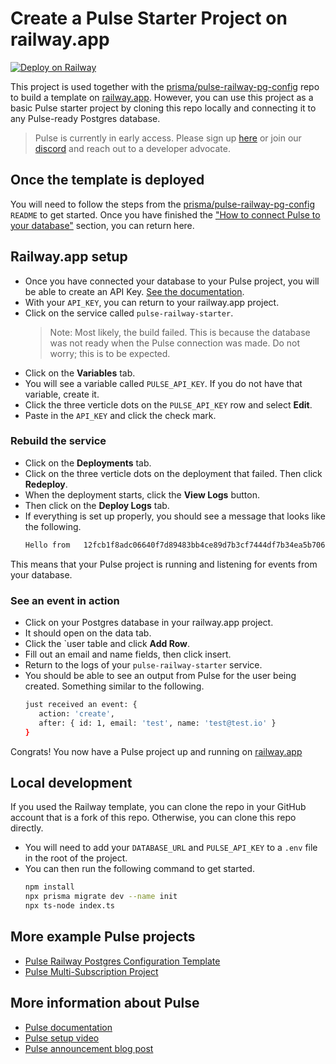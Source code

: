 # Create a Pulse Starter Project on railway.app

[![Deploy on Railway](https://railway.app/button.svg)](https://railway.app/template/pulse-starter?referralCode=VQ09uv)

This project is used together with the [prisma/pulse-railway-pg-config](https://github.com/prisma/pulse-railway-pg-config) repo to build a template on [railway.app](https://railway.app). However, you can use this project as a basic Pulse starter project by cloning this repo locally and connecting it to any Pulse-ready Postgres database.

> Pulse is currently in early access. Please sign up [here](https://prisma.io/pulse) or join our [discord](https://pris.ly/discord) and reach out to a developer advocate.

## Once the template is deployed

You will need to follow the steps from the [prisma/pulse-railway-pg-config](https://github.com/prisma/pulse-railway-pg-config#once-the-template-is-deployed) `README` to get started. Once you have finished the ["How to connect Pulse to your database"](https://github.com/prisma/pulse-railway-pg-config#how-to-connect-pulse-to-your-database) section, you can return here.

## Railway.app setup

-   Once you have connected your database to your Pulse project, you will be able to create an API Key. [See the documentation](https://prismaio.notion.site/Pulse-documentation-137ca256325d4a22b80b54a89975f059#43873d6f60574f84a77ff506017a3b01).
-   With your `API_KEY`, you can return to your railway.app project.
-   Click on the service called `pulse-railway-starter`.
    > Note: Most likely, the build failed. This is because the database was not ready when the Pulse connection was made. Do not worry; this is to be expected.
-   Click on the **Variables** tab.
-   You will see a variable called `PULSE_API_KEY`. If you do not have that variable, create it.
-   Click the three verticle dots on the `PULSE_API_KEY` row and select **Edit**.
-   Paste in the `API_KEY` and click the check mark.

### Rebuild the service

-   Click on the **Deployments** tab.
-   Click on the three verticle dots on the deployment that failed. Then click **Redeploy**.
-   When the deployment starts, click the **View Logs** button.
-   Then click on the **Deploy Logs** tab.
-   If everything is set up properly, you should see a message that looks like the following.
    ```bash
    Hello from   12fcb1f8adc06640f7d89483bb4ce89d7b3cf7444df7b34ea5b706ed8919a6e6
    ```
This means that your Pulse project is running and listening for events from your database.

### See an event in action

-   Click on your Postgres database in your railway.app project.
-   It should open on the data tab.
-   Click the `user  table and click **Add Row**.
-   Fill out an email and name fields, then click insert.
-   Return to the logs of your `pulse-railway-starter` service.
-   You should be able to see an output from Pulse for the user being created. Something similar to the following.
    ```bash
    just received an event: {
       action: 'create',
       after: { id: 1, email: 'test', name: 'test@test.io' }
    }
    ```

Congrats! You now have a Pulse project up and running on [railway.app](railway.app)

## Local development

If you used the Railway template, you can clone the repo in your GitHub account that is a fork of this repo. Otherwise, you can clone this repo directly.

-   You will need to add your `DATABASE_URL` and `PULSE_API_KEY` to a `.env` file in the root of the project.
-   You can then run the following command to get started.
    ```bash
    npm install
    npx prisma migrate dev --name init
    npx ts-node index.ts
    ```

## More example Pulse projects

-   [Pulse Railway Postgres Configuration Template](https://github.com/prisma/pulse-railway-pg-config)
-   [Pulse Multi-Subscription Project](https://github.com/prisma/pulse-starter)

## More information about Pulse

-   [Pulse documentation](https://pris.ly/pulse-docs)
-   [Pulse setup video](https://www.youtube.com/watch?v=Lvn05wM26zs)
-   [Pulse announcement blog post](https://www.prisma.io/blog/introducing-pulse-jtu4UPC8ujy4)
